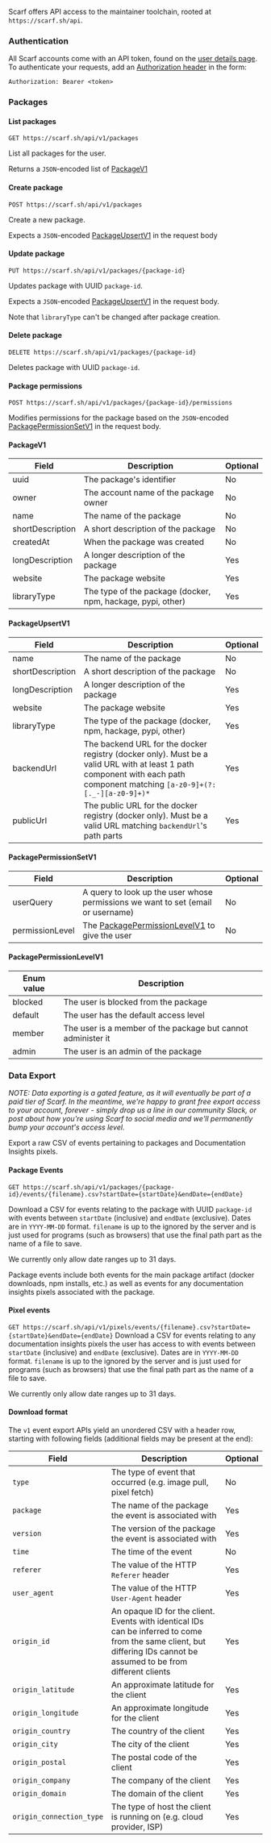 Scarf offers API access to the maintainer toolchain, rooted at `https://scarf.sh/api`.

### Authentication

All Scarf accounts come with an API token, found on the [user details page](https://scarf.sh/user-account). To authenticate your requests, add an [Authorization header](https://developer.mozilla.org/en-US/docs/Web/HTTP/Headers/Authorization) in the form:

`Authorization: Bearer <token>`

### Packages

#### List packages
`GET https://scarf.sh/api/v1/packages`

List all packages for the user.

Returns a `JSON`-encoded list of [PackageV1](#packagev1)

#### Create package
`POST https://scarf.sh/api/v1/packages`

Create a new package.

Expects a `JSON`-encoded [PackageUpsertV1](#packageupsertv1) in the request body

#### Update package
`PUT https://scarf.sh/api/v1/packages/{package-id}`

Updates package with UUID `package-id`.

Expects a `JSON`-encoded [PackageUpsertV1](#packageupsertv1) in the request body. 

Note that `libraryType` can't be changed after package creation.

#### Delete package
`DELETE https://scarf.sh/api/v1/packages/{package-id}`

Deletes package with UUID `package-id`.

#### Package permissions
`POST https://scarf.sh/api/v1/packages/{package-id}/permissions`

Modifies permissions for the package based on the `JSON`-encoded [PackagePermissionSetV1](#packagepermissionsetv1) in the request body.

#### PackageV1

| Field            | Description                                                 | Optional |
|------------------|-------------------------------------------------------------|----------|
| uuid             | The package's identifier                                    | No       |
| owner            | The account name of the package owner                       | No       |
| name             | The name of the package                                     | No       |
| shortDescription | A short description of the package                          | No       |
| createdAt        | When the package was created                                | No       |
| longDescription  | A longer description of the package                         | Yes      |
| website          | The package website                                         | Yes      |
| libraryType      | The type of the package (docker, npm, hackage, pypi, other) | Yes      |

#### PackageUpsertV1

| Field            | Description                                                                                                                                                                | Optional |
|------------------|----------------------------------------------------------------------------------------------------------------------------------------------------------------------------|----------|
| name             | The name of the package                                                                                                                                                    | No       |
| shortDescription | A short description of the package                                                                                                                                         | No       |
| longDescription  | A longer description of the package                                                                                                                                        | Yes      |
| website          | The package website                                                                                                                                                        | Yes      |
| libraryType      | The type of the package (docker, npm, hackage, pypi, other)                                                                                                                | Yes      |
| backendUrl       | The backend URL for the docker registry (docker only). Must be a valid URL with at least 1 path component with each path component matching `[a-z0-9]+(?:[._-][a-z0-9]+)*` | Yes      |
| publicUrl        | The public URL for the docker registry (docker only). Must be a valid URL matching `backendUrl`'s path parts                                                               | Yes      |

#### PackagePermissionSetV1
| Field           | Description                                                                      | Optional |
|-----------------|----------------------------------------------------------------------------------|----------|
| userQuery       | A query to look up the user whose permissions we want to set (email or username) | No       |
| permissionLevel | The [PackagePermissionLevelV1](PackagePermissionLevel) to give the user          | No       |

#### PackagePermissionLevelV1

| Enum value | Description                                                  |
|------------|--------------------------------------------------------------|
| blocked    | The user is blocked from the package                         |
| default    | The user has the default access level                        |
| member     | The user is a member of the package but cannot administer it |
| admin      | The user is an admin of the package                          |

### Data Export

_NOTE: Data exporting is a gated feature, as it will eventually be part of a paid tier of Scarf. In the meantime, we're happy to grant free export access to your account, forever - simply drop us a line in our community Slack, or post about how you're using Scarf to social media and we'll permanently bump your account's access level._

Export a raw CSV of events pertaining to packages and Documentation Insights pixels.

#### Package Events
`GET https://scarf.sh/api/v1/packages/{package-id}/events/{filename}.csv?startDate={startDate}&endDate={endDate}`

Download a CSV for events relating to the package with UUID `package-id` with events between `startDate` (inclusive) and `endDate` (exclusive). Dates are in `YYYY-MM-DD` format. `filename` is up to the ignored by the server and is just used for programs (such as browsers) that use the final path part as the name of a file to save.

We currently only allow date ranges up to 31 days.

Package events include both events for the main package artifact (docker downloads, npm installs, etc.) as well as events for any documentation insights pixels associated with the package.

#### Pixel events
`GET https://scarf.sh/api/v1/pixels/events/{filename}.csv?startDate={startDate}&endDate={endDate}`
Download a CSV for events relating to any documentation insights pixels the user has access to with events between `startDate` (inclusive) and `endDate` (exclusive). Dates are in `YYYY-MM-DD` format. `filename` is up to the ignored by the server and is just used for programs (such as browsers) that use the final path part as the name of a file to save.

We currently only allow date ranges up to 31 days.

#### Download format

The `v1` event export APIs yield an unordered CSV with a header row, starting with following fields (additional fields may be present at the end):

| Field                    | Description                                                                                                                                                           | Optional |
|--------------------------|-----------------------------------------------------------------------------------------------------------------------------------------------------------------------|----------|
| `type`                   | The type of event that occurred (e.g. image pull, pixel fetch)                                                                                                        | No       |
| `package`                | The name of the package the event is associated with                                                                                                                  | Yes      |
| `version`                | The version of the package the event is associated with                                                                                                               | Yes      |
| `time`                   | The time of the event                                                                                                                                                 | No       |
| `referer`                | The value of the HTTP `Referer` header                                                                                                                                | Yes      |
| `user_agent`             | The value of the HTTP `User-Agent` header                                                                                                                             | Yes      |
| `origin_id`              | An opaque ID for the client. Events with identical IDs can be inferred to come from the same client, but differing IDs cannot be assumed to be from different clients | Yes      |
| `origin_latitude`        | An approximate latitude for the client                                                                                                                                | Yes      |
| `origin_longitude`       | An approximate longitude for the client                                                                                                                               | Yes      |
| `origin_country`         | The country of the client                                                                                                                                             | Yes      |
| `origin_city`            | The city of the client                                                                                                                                                | Yes      |
| `origin_postal`          | The postal code of the client                                                                                                                                         | Yes      |
| `origin_company`         | The company of the client                                                                                                                                             | Yes      |
| `origin_domain`          | The domain of the client                                                                                                                                              | Yes      |
| `origin_connection_type` | The type of host the client is running on (e.g. cloud provider, ISP)                                                                                                  | Yes      |
